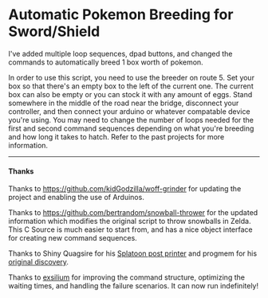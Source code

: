 # Automatic Pokemon Breeding for Sword/Shield

I've added multiple loop sequences, dpad buttons, and changed the commands to automatically breed 1 box worth of pokemon.

In order to use this script, you need to use the breeder on route 5.  Set your box so that there's an empty box to the left of the current one.  The current box can also be empty or you can stock it with any amount of eggs.  Stand somewhere in the middle of the road near the bridge, disconnect your controller, and then connect your arduino or whatever compatable device you're using.  You may need to change the number of loops needed for the first and second command sequences depending on what you're breeding and how long it takes to hatch.  Refer to the past projects for more information.

---

#### Thanks

Thanks to https://github.com/kidGodzilla/woff-grinder for updating the project and enabling the use of Arduinos.

Thanks to https://github.com/bertrandom/snowball-thrower for the updated information which modifies the original script to throw snowballs in Zelda. This C Source is much easier to start from, and has a nice object interface for creating new command sequences.

Thanks to Shiny Quagsire for his [Splatoon post printer](https://github.com/shinyquagsire23/Switch-Fightstick) and progmem for his [original discovery](https://github.com/progmem/Switch-Fightstick).

Thanks to [exsilium](https://github.com/bertrandom/snowball-thrower/pull/1) for improving the command structure, optimizing the waiting times, and handling the failure scenarios. It can now run indefinitely!
